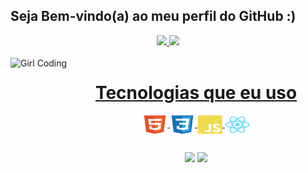 ## Seja Bem-vindo(a) ao meu perfil do GitHub :)

<div align="center">
  
  <a href="https://github.com/luisamellx">
  <img height="150em" src="https://github-readme-stats.vercel.app/api?username=luisamellx&show_icons=true&theme=merko&include_all_commits=true&count_private=true"/>
  <img height="150em" src="https://github-readme-stats.vercel.app/api/top-langs/?username=luisamellx&layout=compact&langs_count=7&theme=merko"/>
    
</div>
 
<div align="center">
  <div style="display: inline_block"><br>
    <img align="left" alt="Girl Coding" height="300" src="https://media.giphy.com/media/dMLmQfCO7lCA2gX3tw/giphy.gif">
    <h1 align="center"> Tecnologias que eu uso </h1>
    <img align="center" alt="HTML" height="30" width="40" src="https://raw.githubusercontent.com/devicons/devicon/master/icons/html5/html5-original.svg">
    <img align="center" alt="CSS" height="30" width="40" src="https://raw.githubusercontent.com/devicons/devicon/master/icons/css3/css3-original.svg">
    <img align="center" alt="Js" height="30" width="40" src="https://raw.githubusercontent.com/devicons/devicon/master/icons/javascript/javascript-plain.svg">
    <img align="center" alt="React" height="30" width="40" src="https://raw.githubusercontent.com/devicons/devicon/master/icons/react/react-original.svg">
</div>
  
  ##
 
<div> 
 
  <a href="https://instagram.com/luisamellx" target="_blank"><img src="https://img.shields.io/badge/-Instagram-%23E4405F?style=for-the-badge&logo=instagram&logoColor=white" target="_blank"></a>
  <a href = "mailto:contatoluhmello@gmail.com"><img src="https://img.shields.io/badge/-Gmail-%23333?style=for-the-badge&logo=gmail&logoColor=white" target="_blank"></a>

</div>
